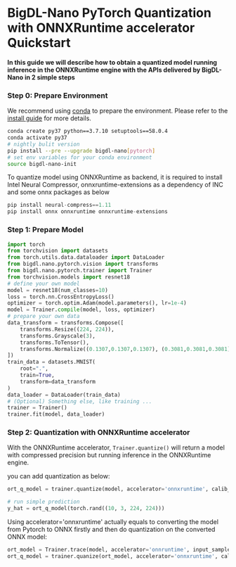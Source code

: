 # BigDL-Nano PyTorch Quantization with ONNXRuntime accelerator Quickstart

**In this guide we will describe how to obtain a quantized model running inference in the ONNXRuntime engine with the APIs delivered by BigDL-Nano in 2 simple steps**

### **Step 0: Prepare Environment**
We recommend using [conda](https://docs.conda.io/projects/conda/en/latest/user-guide/install/) to prepare the environment. Please refer to the [install guide](../../UserGuide/python.md) for more details.

```bash
conda create py37 python==3.7.10 setuptools==58.0.4
conda activate py37
# nightly bulit version
pip install --pre --upgrade bigdl-nano[pytorch]
# set env variables for your conda environment
source bigdl-nano-init
```

To quantize model using ONNXRuntime as backend, it is required to install Intel Neural Compressor, onnxruntime-extensions as a dependency of INC and some onnx packages as below
```python
pip install neural-compress==1.11
pip install onnx onnxruntime onnxruntime-extensions
```

### **Step 1: Prepare Model**
```python
import torch
from torchvision import datasets
from torch.utils.data.dataloader import DataLoader
from bigdl.nano.pytorch.vision import transforms
from bigdl.nano.pytorch.trainer import Trainer
from torchvision.models import resnet18
# define your own model
model = resnet18(num_classes=10)
loss = torch.nn.CrossEntropyLoss()
optimizer = torch.optim.Adam(model.parameters(), lr=1e-4)
model = Trainer.compile(model, loss, optimizer)
# prepare your own data
data_transform = transforms.Compose([
    transforms.Resize((224, 224)),
    transforms.Grayscale(3),
    transforms.ToTensor(),
    transforms.Normalize((0.1307,0.1307,0.1307), (0.3081,0.3081,0.3081))
])
train_data = datasets.MNIST(
    root=".",
    train=True,
    transform=data_transform
)
data_loader = DataLoader(train_data)
# (Optional) Something else, like training ...
trainer = Trainer()
trainer.fit(model, data_loader)
```

### **Step 2: Quantization with ONNXRuntime accelerator**
With the ONNXRuntime accelerator, `Trainer.quantize()` will return a model with compressed precision but running inference in the ONNXRuntime engine.

you can add quantization as below:
```python
ort_q_model = trainer.quantize(model, accelerator='onnxruntime', calib_dataloader=data_loader)

# run simple prediction
y_hat = ort_q_model(torch.rand((10, 3, 224, 224)))
```

Using accelerator='onnxruntime' actually equals to converting the model from Pytorch to ONNX firstly and then do quantization on the converted ONNX model:
```python
ort_model = Trainer.trace(model, accelerator='onnruntime', input_sample=x):
ort_q_model = trainer.quanize(ort_model, accelerator='onnxruntime', calib_dataloader=dataloader)